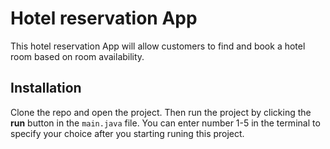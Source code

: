 # Hotel reservation App
This hotel reservation App will allow customers to find and book a hotel room based on room availability.

## Installation
Clone the repo and open the project. Then run the project by clicking the **run** button in the `main.java` file. You can enter number 1-5 in the terminal to specify your choice after you starting runing this project.
